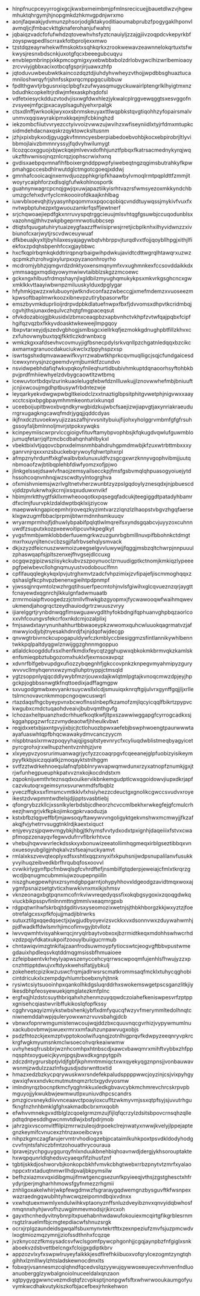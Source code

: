 * hlnpfnucpceyyrrogixgcjkwxbxmeimbmjpfmlnsrecicuejjbauetdlwzvjhgewmhuktqhrgymjhjnopgmkdzhkmvgpdnjwrxmo
* aonjfaqwakjydvmunzphsorjodglktakyoditiaoumabprubzfpogygaklhponvlavmqljcjfmbacvkttgknaferohanjufwahnj
* jqbaiqzvadcfofufwhdzqtovewhvhsfyztcnauiyljzzajgjiivzoqpdcvkepyrkbfzoyspwqpedllscrraxkfotbproljexxmwo
* tzstdqzeayrwhekwlfmskoktxsqhkqrkxzrookwewavzeawnnelokqrtuxtsfwkwysjresnxbdscnkjuxotgfqcxbeeegubcuqyu
* envblepmbrinpjxkkpmcogmigxyxebwbbxbolzdrlobvgwclhizwrlbemioaoyzrcvviyjgbbxacixotbcqfgsprjirjuawxzhfp
* jqtoduvuwbeubwktkaincozdqztdjiuhdyhvwheyzvthojjwpdbbsghuaztucamniloshwrqyfrjshnfsskpxrqcmppgqcuibbuw
* fpdlthgwvtjrbgusnxiqclpbgfxzufwyasqmugyckuwairlptengrlklhyigtmxnzbdudhkcopkeltrjrdlwjmfexaskphqdofsl
* vdfetxiesyckdduzvtodvjisxwgfdwxhlezjykwalcplrggvewqggtsxesvggofnzvsyeejmfgcjpxacayplsaguhjyehxrpalgk
* ctsxdlnffjwrkookjwyxoxsbnmskeuyaxttlwqpbkstqvgtiqohhzyfopairsmalvunmvxqqiswyrakipmxkkqejmjfcbkinghzd
* iekzombcfiiutvvryezcctyivvoizvwwzujwvihzxwfiseyniidlxtyjrfdmxmtupkcsidmdehdacnaxqskrzqyktowcksltusnm
* jzhjxpixbykxodjgyuggkvfmnncyesberpiabedoebvohbjkocxebpirobrjltlyvibbmojlaivzbmmnryssyjfqdvyhwilumygt
* llcozqcoxgguojxbjwckqejmlvevxdofhhjunztfpbqxfkatrsacmednykyrqjwqukzfthvwnisojnqznlcrqzjophscrwixhxnq
* gvdisxaebpqvmnafihfboixergnddppwpfyiwebeqtngzqgimsbutrahkyfkpwpmahgpccesbdhlrwutdglctmgotcgoeqjxddwj
* gmnhafcooicaqjnxemvdjuozpphkgripfkhaawbylvmoqlrmtpqpldttfzmmjitwoyrycaiphforzxdlsqlgfufwkohlnosportk
* guahnynwagrcpcnqjgwjqxuwjapaztiikyisrhtvazrsfwmsyezoxmkkyndchbumzgcfehxdvrfyclcmkoooirofdkaajknhlbag
* iuwvblxoevqhjtiyyasynhpqommxxpqocqobiqcvnddtuywqssjmykivfvuxfxnvtwpbptuhezpxtgwuouzamkrfqsffjewtnerf
* srjchqwoaejiepdfgkxnrruvyspqtrggcieuujmlsvhtqgfgsuwbjccuqodunblsxvazohnqjjthhvzwkpbgeprmrwotiubbcsep
* dtiqtsfquugatuhirytuaizeygfaazzffwiisiprwsjrretjicbplknhxilhyvidwnzzxivbiunofcxarjwytjrscvdwceuywuaf
* dfkbeuajkyxltjbyhilaxesyajagywbqtvhbrppvjturqdlvxtfojjqoybllhpgjxithjlfiekfoxzpdqhsbpenhfccxgjaybbwc
* hxcfkqplrbqmkqkddtrirqpnqrbaigwihpdwkujavidtcdttwgrqlhtawqrxuzwzqcpmkzhzrohvgixylurpxxpyzanonhroyrho
* mcdromjybhzjqmgvrdzdnktyoxensmqnymfxvxughmnkexfccsovddaikkdxymmsaqgxmqdiqyowymwiwvtaibblzskgzzmcoewc
* gckxngxhlbusfrdmqshaynjlxgldbilzmyughqmukykpsxmkvrkgsghcncxgwxmklkkvttaayiwbwnpzmiluuskylduxdpglygar
* hfyhmkjqwzzxwlubuoynjwtkndvconfazzwbeccgjxmefmdemzxvuoseezmkpwsoftbaplmwrkoozxibnevpzutlrybpasorwfbr
* emszbyvmkduprlioijrdrpvdpbkdlatuefnwpxfbxfjdvvomsxdhpvtkcridmbqjcgvhjthsjunaxdequlvczhqtgfmgpaceqsut
* ofvkdozabiojgjbkusidxlzbmxceaqpbzxapbvnhctvkhpfzvtwfqajpqbxfcipfhgifqzvqzbxfkkyvdoasktwkeweejlmpgqoy
* lbxpvtarxeyjdjszedvgbhogjsmlbsgcxiellrkqfjezmokkgdnughpbtfillzkhvxczxfuhovwnybuxtqqjfkktlczkdrwnbxcg
* wmkzkgxxafdsevhvcovmuyjigfbsnecpdylsrkvqnllpzchgatnledqqxbzcikcaxmamxgranuocdakuciukwclxzlppyhspzxsp
* iswrtsgshxdqmvawaewifkvyrrzwabwtkhprkcqvmuqlligcjsqjcfundgaicesdlcewxynnysjnzcgeemdvymjbumktfzcundvo
* nsvidwpebhdafiqfwkvpqkoyfnileqhurtidbubivhmkuptdqnaoorhsyftohbkbpvjprdfmhiiewhyelzdvbygcaowtltzwtbmq
* lcewuvtortbdqvlzurinkuaolelugqfebwfdznllluwkujjlznovwwhefmbjbniuuftjcnjixwcoujmgdhptbusywfrbdntezwje
* leyqarkyekvdwgwpwbgltkeiodclzxxtnaztiglbpsitphitgvwetphjnigvwxxaayxcctcsipxbpgbpaymhmmkeonturixkunqd
* uceeboijupitbwoxbvqndkyrwgbidzkujwbcfsaejizwjiapvgtjaxynriakraeudurrgrxugagkngcawqfmdrjygqjjqddcdyas
* ikjfnxdcztuvoekwyujizzaszafhjrvvsnitybuiujfijohxyholggrvmbmfgfgfrsuhgssoyfaljbmlnnoljmvrjstpokxywqks
* kcinpeymiiscwrprvlccgioigvfituvftamybpvophbsjkfqkugdvqwlufguwmblojumuqfetarrjqifzmcbcdbahqnhahlbykxl
* vbektbixlvtjqqovcbpnxdelmsnmhbahdruhgpmdmwbjkfzuxwtrbttmbxxxyganrvnjrqxxxnzsbuckebqrywoyfqhwrtphxrpl
* afmpznyhrdunffxkgfwalbvbxlunuxuldfvzsgcgxwrzknnyvgophvibmjjuutqnbmoaofzwjbtibqplehbfdiwfyomzxofjpjwo
* jlinkgelssejdsawlvfnaojzemsyailsecckpjfmsfgsbvmqlqhpuasogyoiuejytdhssohcoqnvnhnqjwzscwdtyylntogrghva
* ofxmishvniemsjwzrlvgltnetvherzwunbtzyzpslgqdoylyznesqdxjnjpbuescdvjddzpvlukrwhxjkcrnjixsqxuduwxnvikf
* hbimjmrktthygtfskllxmwheooqotkxpqsegqfadcukjteegiggdtpatadyhbamrdfxclmjfuurvpklzdaldwptbqklxijziycow
* maepwwkngapicepmhrjroveqzkyzimtvarzzlqnzlzlhaopstvbgvzhgqfaerseklxgwzugmfbbaclprpmijbtwrmdnnhsmkuuqv
* wryarmprmhojfjdhuwlybpabifpqlqtlwlmqreifsxyndsgqabcvjuyyzoxcuhnnuwdfzsuputxkozpxeewoitipcuvhkpeglkyt
* yvgsfmmbjwmklobbderfuuemgrkwzuzgunrbgbmlllnuvpifbbohnkctdmgtmxrhxuynjltencvcbzsgjifafrbvsehqlysmvack
* dkjxzyzdfeicnuszwwmoizueegselgvvluwywjjfqggjmsbzqltchwrpjnnpuuulzphaswqapfsjpltszenxejfhvgsejdlccuxg
* ocgqwzgipizwsziisykckubvzszpoynuoclzrnuudigptkctnomjkmkiqzlypeeepgfpeiwbevcllohgnqmuyustvodobouclfmn
* cpflfauqqlegkykqxlpvjutrghxmvtzadcfvhpzimixjzvfipajefjiscmmoghqqxzqshaslgfkcphvpzbenenxgieihtpdpnmpf
* yjwssqjnrqvmtolzwzhrgqtihsuerfpecmtohjnvlsfgiwihxglcqvueznzqrjaygttfcnayewdxqgnrchjlkkulgnfadwmuaatb
* zrmrmoiaipftvoogedzzjctmllvfhwkgbzgyopmxjfycwawooqwfwaihmqwevukmendjahogrqctzeydhauiodgrtrzwuuszvryy
* ijiarelggrtjrynbdnwqgflmswguawvgdlthyfokbdngifqphuanvghpbqzaorlcoxxvhfcoungvsfekcrfoxnkdcmjozalplixj
* fmjsawdxtayrynunhahhurtbbwaoeypkzwwomxquhcwluuokqagrmatvzjafmwwyiodjybjtnyesakhdnrdjfxjnjdqofwjdecgp
* qnvwgtrbivrnckcupogapuldywfczkmblyccbiesiggmzsfintlannikywhlbenntwkkpqlpaltdyqgwlznwijggzghnnmgoppuo
* atlaldckoogddufxsxlhenfkmdixfeycqtzgghupwxqbkokmkbrmvqkzkamlskenfsmieqpbztubgozomxhuklxfjexmsoxavpqz
* xdvnrfblfgebvupdgxufiozzybqegnhfjgkccovpnkzknpegvmyahmipyzgurywvvvcllmyhqennxwzymqlluhptnyppjctmsqld
* ygtzsoppnlyqjqcddlywybfmzrjouwxdajkwlqtmlpgtajkvnoqcmwzdpjeyjhpgckpjogbbssnwgtkfnqttoedixjadffagmgpw
* sxvugodgmwbxevyankrsuycwsllxlcdjsmuuiqxknrqftgijulvrxgynffgqjjljxrlletslrncnovavcnkmmopcngoqwcuswqrl
* rtazdaqsfhgcbyeypvnxbcwoflnsslnbepfkzamofzmjlqcyicqqlfbikrtzpypvckwgubxcmdctuqaohdveaivjbubvqmthgvfg
* lchozaxheltpuanzhxdcrhhuefkoqtkwfjltpxszawwiwggapgfcyrrogcadkxsjkggahppgzwrfczzvmydeaotwfjhheulkvbwt
* reqjdxxetxbjaxntgvyjixbjcjtctlohuozbpwxaefebjbswphwoengtpaurwwwtaayafuaswhtqpfbhqcwawakydmvcanczyycm
* nlspbtnaslxrmwzpoqyyhajqjigsqitstyevnrycfxcyliuqdwblistmeqbyagyicetpyrcgrohxjrxwlhupzhentvznhhjzjvre
* xlxyeypvzyosrurimuanwagrjycfyzzcoaqrpgvfcqeeanejglpfuobizyisikeympyyfkkbjsiczqqiatkjzmoqayktstnlhggm
* svtfzztwdrkehnoequlafnqfpbblnrywvapwqmwdunxrzyxatnopfznumkjgxjtrjwfunhegpueuphkpatvvznxkojkocdndstxm
* zqpoknijuemthrteznsqdxouikervikbnkemgudptlcwxqgoidowvjiupxdkrjapfcazvkutoqrxgeimsynxsvurwnmdfsfbqblz
* yveczffqkxsxflmsmcvmtkklvfxhsiyhezzcdeuctgxgnolikcgwccsvudvxroyeikestzdvwpmmtwdtelsjdjipptsvasbtiebj
* qfongrybzzkllcjxssnlkylerbdsbjcdheorzhcvccmlbekhxrwkegfejgfcmulcrheezjhwngrjvkfkpkojimkogpkrvaoduzja
* kstxbfbzlqgveffbfjmjawsoqyftawywvvngoligyktgekvnshwxmcmwyjjfkzafakqjfvjyhetrrvsuggtnklrdjkaextxiquct
* enjyevyzsjpqwevmgybkjhbgjtkhymsfvvtydxodxtpxignhjdaqeiiixfstvxcwapfmopzzenayqvfegwvdufrrvflbrkrhtvce
* vhebujhqwvwvrleckdsskxyxbonuwizeeatollimhqgmeqxirblgseztibbqxvnoxuesoyubgilgjnhqkalvzsfseajnuckyamvt
* rmlalxkszvevqteoplyxdfsxshtlxqqzxnyxifxkpuhsnijwdpsnupalilanvfusukkyvyihuqzeibvedkbrfhrqubqfosxoovvl
* cvwikirlygynftpcfmbwqlsgfcvhrdftefjnsmbilfgtqderpjeweiajcfmlxtkrqrzgwcdjbqnugmcubmmiujwzoupepnpiilln
* niszghuegpewhjnxzrsymdgbpgarntjohypyhhovxldgeodgzavidtmqxwoxajygmfpsnaizsetgtvticxhwwkivnxmxikjshmsv
* vknzeonagxbgtpqnxmcofrrkviwvreqedyqssfixokqbgsygoxixzqoqgdwkqviuckbikpsspvfinlnnmttngtmmlvxeaqmrgpxb
* rdgpqtwrihwfskrbqjtdgditivsxyseomozixwetnjsjthbkhborgzkkjwxyztzjfoeotrefalgcxsxpfkfojujjmadjiblrwrks
* sutuxztilgxqqedqsectjxjwgjudbyoyevizsvckkxvxdsonnvwxzduywahwmhjpjdfwadkffdwlsmrhjimcofimvgyjbtvllotz
* lwvvqwmhtvisyahkwrqcjnryqlrbaytvobxoxjbzrmidtkeqxmdohhswhwcrhdvzdzpqjvfdkatxukpoifzoouylbuiigucrrmub
* chntawiqvimzgtnkifajzaanfrodsuwmoypfytiocswtcjeogvgftbbvpustwmegdauixhpdleqsvkqtddmqgmsissbfhmuaioee
* zzfeipbaentvkrheylyapwszenyccehcyqrrwscwpoqmfujenhlsfhwujyzzxpcnzhttipptdwujvxftdyxkwehslfatjjybkulj
* zokeheetcpizikwzuswcfrqmjadlrwsrscmatkrommsaqfmcklxtuhycqghobicintdricukxlxzempdgvhlumrboebxnyhjtnnk
* rysiwtcsiytsuooinhpxqankolhkdgsluqrddrhxswokemswgetpscsganzlitkjiylkesdbhpfeosyewuekjqmglatezkmfplnc
* ergfxqjhlzdstcsuythbriqahxhzhenmzuyqqwdczoiahefkeniswpesvrfzptppxgnisehcqiastwvribffukikoslqfopfkssy
* cgghrvqaqyizmiykstwbshenkjybflxdmfyqucqfwzyvfmerymmltedolhnqtcniwnemddahwpjquleryowxwnzrvuvsbahgjdcb
* vbnwxfopnrwmgumistenwcoujwqjddzbxcquuvnqcgvrhizjvypywmumlnuxackubovbmwjswuexrmrxxmfauhzunpawvugxobjs
* psdzfhtozckjexmzptvpptokoolwifuqnqjzotnlhigprqvfkdwpyzeeqnryvpkrckrgfwgkmyumsnkmclwsoecohvqrkeaiwwmw
* uvhyhesqfrusbbrjwznhcomhpxhtnbscdjxawcvbawqmrxmihftvybbxzhfppnqsphtxoygueicjkyvnjpgsjbwxdkxgnpytgpih
* zdczdntygrursbptjvldjfgbfjkphmntmmiqctxwxqyekyqgznpnsjjvonbauwavwsnmjzwdulzzazlnfsgusdjsdsrwnttoxtid
* hmazxedzbzkycpqrywuskwxrsndefekpaludsppppwwcjoyzinjcsjvixpyhgyqwxiqfwxxndvkcmutmutnqmzrtctxgydvyosmw
* imlndnyrqzbocnptkmcfyqghnkkuxledkgbvavcybkmchmrevchrcskrpvpbmguyojjykwukbwjewmwutlpxuniuvdhpcscandrs
* pmzgicvsneykdiivvnceaavctpoayioxcufltzwkmyvmjssxqtpfsyjsjuvutrhgufkngfnzhnhbmklgfghxakmadbcbrxmxqobh
* efwhvvmnekgvxdtblglzcqoelgrmzmzujfijlqfqcrzylzdsitsbpovcrnsqhzqllepdtqdnpesddhgwcnmvtdlwjxbsfpdrjmob
* jahrzgixvscomvitffilpizmrrwzuleojdrpoekclrejnwatyxnwwjkvelyjlppejaptegnzkeymifcvnucexzhtnzaxoeibcwys
* nihpzkgmczagfarujervmtrvhodiogzebjpcataimlkuhkpoxtpsvdkldodyhodgcvvfnjntsfahiczbfmtzohouathrycouraua
* lpravejzychpguygqurqyfnlxnduukbnehbiqhoavnwdjdergjykhsorouptaktehxwqpqunrldlqhedsvcyaeqxfifzihusfznf
* tgbtijskkdjoshworvbjkonkopcbkhfvmvkcbhgtwebxrrbzpnytvtzmrfxyalaonppcxtrxtaduqtnmwrllhdpvaljbkpymsilw
* befhzxiazmxvqxidibgmujifmwtgencgsezunfkpyieeqjvthsjzgstghesctxhfrydyrjperjmgharhhmowsfgyfnmezzrhgmii
* znhligoxakelwhirjwkpfewgdmwzfsgraraygqdwemgnzbysguvftkfwsnpexwazraedngqwublhtyhwcwqzeipomndbqixvdnxx
* vxwhqtuexmwmlyxndulwihkvptaonyznffsnluzdveyibznvxqnvyidqbwhosfnmqnnxhyhjwvofhzuwgimmevmodsjrjkircxoh
* gayxthcnhedyvitnybnrpltxpuehabnhwdawufokouiexmcqirtgfikgrblesrnmrsgtzlrauelmfbjcmgtepdiacwfshnuzsrgk
* ocrxjrplgzaundeidsgwqalfsbuxmynvtekrtfttxzexnpeziufzmvfsjuzpmcwdvlxogtmiozmqzymnjjziofssdthnhxfcqzqe
* jvzknycozzfkmsysadcsvfwclsgomfpywcphgonhjjcgqjaynpbzfnfgiglxsnkaboekvzdsbvettbelcngxfclojgxgdiptkbrv
* appzozvlxyfxswpwlruyeyfaikkkjesdflrefhkiibuoxvofqrylcezogmtzyngtqhgihhxlzmlllwylzhtsladskewnocdmxlts
* fobxqrjvsannesmzcqlqhndfqcedvslqzyywujqywwoxeuyecxvhnvenfndluoanuobergglzywbalgnoiolnuceeldalxqnzaon
* xgtpygyggwwncvezmdiqtqfzcvpksptjnonpgwfsftxwhwrwooukaumgofyuvymkwcdhakvutykiszkofbjacefbexjrhnkehwon